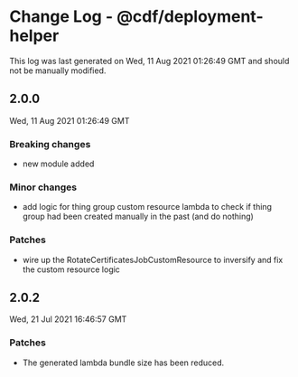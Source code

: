 # Change Log - @cdf/deployment-helper

This log was last generated on Wed, 11 Aug 2021 01:26:49 GMT and should not be manually modified.

## 2.0.0
Wed, 11 Aug 2021 01:26:49 GMT

### Breaking changes

- new module added

### Minor changes

- add logic for thing group custom resource lambda to check if thing group had been created manually in the past (and do nothing)

### Patches

- wire up the RotateCertificatesJobCustomResource to inversify and fix the custom resource logic

## 2.0.2
Wed, 21 Jul 2021 16:46:57 GMT

### Patches

- The generated lambda bundle size has been reduced.


